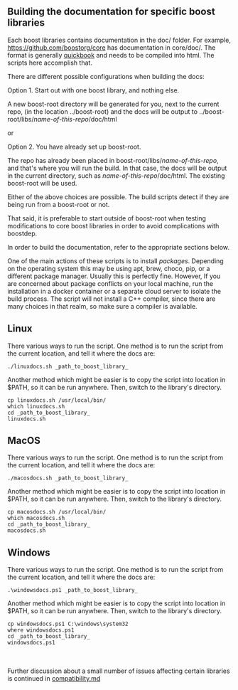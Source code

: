 ## Building the documentation for specific boost libraries

Each boost libraries contains documentation in the doc/ folder. For example, https://github.com/boostorg/core has documentation in core/doc/. The format is generally [quickbook](https://www.boost.org/doc/libs/master/doc/html/quickbook.html) and needs to be compiled into html. The scripts here accomplish that.

There are different possible configurations when building the docs:

Option 1. Start out with one boost library, and nothing else.

A new boost-root directory will be generated for you, next to the current repo, (in the location ../boost-root)  and the docs will be output to ../boost-root/libs/_name-of-this-repo_/doc/html

or

Option 2. You have already set up boost-root.

The repo has already been placed in boost-root/libs/_name-of-this-repo_, and that's where you will run the build. In that case, the docs will be output in the current directory, such as _name-of-this-repo_/doc/html.  The existing boost-root will be used.

Either of the above choices are possible. The build scripts detect if they are being run from a boost-root or not.

That said, it is preferable to start outside of boost-root when testing modifications to core boost libraries in order to avoid complications with boostdep.

In order to build the documentation, refer to the appropriate sections below.

One of the main actions of these scripts is to install _packages_. Depending on the operating system this may be using apt, brew, choco, pip, or a different package manager. Usually this is perfectly fine. However, If you are concerned about package conflicts on your local machine, run the installation in a docker container or a separate cloud server to isolate the build process. The script will not install a C++ compiler, since there are many choices in that realm, so make sure a compiler is available.

## Linux

There various ways to run the script. One method is to run the script from the current location, and tell it where the docs are:
```
./linuxdocs.sh _path_to_boost_library_
```
Another method which might be easier is to copy the script into location in $PATH, so it can be run anywhere. Then, switch to the library's directory.
```
cp linuxdocs.sh /usr/local/bin/
which linuxdocs.sh
cd _path_to_boost_library_
linuxdocs.sh
```

## MacOS

There various ways to run the script. One method is to run the script from the current location, and tell it where the docs are:
```
./macosdocs.sh _path_to_boost_library_
```
Another method which might be easier is to copy the script into location in $PATH, so it can be run anywhere. Then, switch to the library's directory.
```
cp macosdocs.sh /usr/local/bin/
which macosdocs.sh
cd _path_to_boost_library_
macosdocs.sh
```

## Windows

There various ways to run the script. One method is to run the script from the current location, and tell it where the docs are:
```
.\windowsdocs.ps1 _path_to_boost_library_
```
Another method which might be easier is to copy the script into location in $PATH, so it can be run anywhere. Then, switch to the library's directory.
```
cp windowsdocs.ps1 C:\windows\system32
where windowsdocs.ps1
cd _path_to_boost_library_
windowsdocs.ps1
```

&nbsp;  
&nbsp;  
Further discussion about a small number of issues affecting certain libraries is continued in [compatibility.md](compatibility.md)
